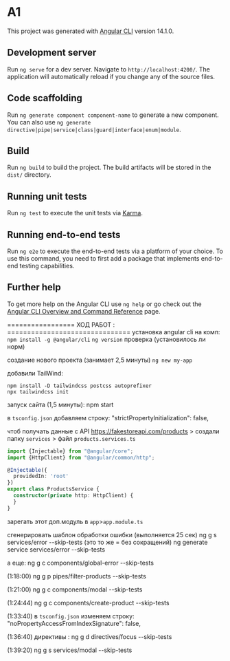 # A1

This project was generated with [Angular CLI](https://github.com/angular/angular-cli) version 14.1.0.

## Development server

Run `ng serve` for a dev server. Navigate to `http://localhost:4200/`. The application will automatically reload if you change any of the source files.

## Code scaffolding

Run `ng generate component component-name` to generate a new component. You can also use `ng generate directive|pipe|service|class|guard|interface|enum|module`.

## Build

Run `ng build` to build the project. The build artifacts will be stored in the `dist/` directory.

## Running unit tests

Run `ng test` to execute the unit tests via [Karma](https://karma-runner.github.io).

## Running end-to-end tests

Run `ng e2e` to execute the end-to-end tests via a platform of your choice. To use this command, you need to first add a package that implements end-to-end testing capabilities.

## Further help

To get more help on the Angular CLI use `ng help` or go check out the [Angular CLI Overview and Command Reference](https://angular.io/cli) page.

================= ХОД РАБОТ : ===============================
установка angular cli на комп:
`npm install -g @angular/cli`
`ng version` проверка (установилось ли норм)

создание нового проекта (занимает 2,5 минуты)
`ng new my-app`

добавили TailWind:
```
npm install -D tailwindcss postcss autoprefixer
npx tailwindcss init
```
запуск сайта (1,5 минуты):
npm start

в `tsconfig.json` добавляем строку:
"strictPropertyInitialization": false,

чтоб получать данные с API https://fakestoreapi.com/products > создали папку `services` > файл `products.services.ts`
```ts
import {Injectable} from "@angular/core";
import {HttpClient} from "@angular/common/http";

@Injectable({
  providedIn: 'root'
})
export class ProductsService {
  constructor(private http: HttpClient) {
  }
}
```
зарегать этот доп.модуль в `app`>`app.module.ts`

сгенерировать шаблон обработки ошибки (выполняется 25 сек)
ng g s services/error --skip-tests
(это то же = без сокращений) ng generate service services/error --skip-tests

а еще:
ng g c components/global-error --skip-tests

(1:18:00)
ng g p pipes/filter-products --skip-tests

(1:21:00)
ng g c components/modal --skip-tests

(1:24:44)
ng g c components/create-product --skip-tests

(1:33:40)
в `tsconfig.json` изменяем строку:
"noPropertyAccessFromIndexSignature": false,

(1:36:40) директивы :
ng g d directives/focus --skip-tests

(1:39:20)
ng g s services/modal --skip-tests
